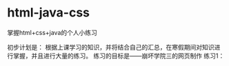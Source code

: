 # html-java-css
掌握html+css+java的个人小练习

初步计划是：
	根据上课学习的知识，并将结合自己的汇总，在寒假期间对知识进行掌握，并且进行大量的练习。
	练习的目标是——崩坏学院三的网页制作
练习1：
	
